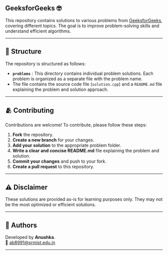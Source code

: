 ## GeeksforGeeks 🤓

This repository contains solutions to various problems from [GeeksforGeeks](https://www.geeksforgeeks.org/), covering different topics. The goal is to improve problem-solving skills and understand efficient algorithms.



---

## 📁 **Structure**

The repository is structured as follows:

- **`problems`** : This directory contains individual problem solutions. Each problem is organized as a separate file with the problem name.
- The file contains the source code file (`solution.cpp`) and a `README.md` file explaining the problem and solution approach.

---

## 🫂 **Contributing**

Contributions are welcome! To contribute, please follow these steps:

1. **Fork** the repository.
2. **Create a new branch** for your changes.
3. **Add your solution** to the appropriate problem folder.
4. **Write a clear and concise README.md** file explaining the problem and solution.
5. **Commit your changes** and push to your fork.
6. **Create a pull request** to this repository.

---

## ⚠ **Disclaimer**

These solutions are provided as-is for learning purposes only. They may not be the most optimized or efficient solutions. 

---

## 📍 Authors

Developed by **Anushka**. <br>
📧 [ab8991@srmist.edu.in](mailto:ab8991@srmist.edu.in)

---
